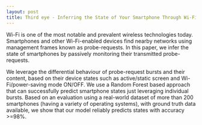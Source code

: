 ```yaml
---
layout: post
title: Third eye - Inferring the State of Your Smartphone Through Wi-Fi!
---
```


Wi-Fi is one of the most notable and prevalent wireless technologies today. Smartphones and other Wi-Fi-enabled devices find nearby networks using management frames known as probe-requests. In this paper, we infer the state of smartphones by passively monitoring their transmitted probe-requests. 

We leverage the differential behaviour of probe-request bursts and their content, based on their device states such as active/static screen and Wi-Fi/power-saving mode ON/OFF. We use a Random Forest based approach that can successfully predict smartphone states just leveraging individual bursts. Based on an evaluation using a real-world dataset of more than 200 smartphones (having a variety of operating systems), with ground truth data available, we show that our model reliably predicts states with accuracy >=98%. 
